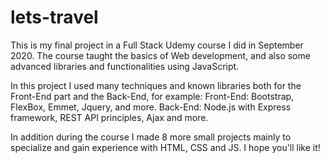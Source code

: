 # lets-travel

This is my final project in a Full Stack Udemy course I did in September 2020. The course taught the basics of Web development, and also some advanced libraries and functionalities using
JavaScript.

In this project I used many techniques and known libraries both for the Front-End part and the Back-End, for example:
Front-End: Bootstrap, FlexBox, Emmet, Jquery, and more.
Back-End: Node.js with Express framework, REST API principles, Ajax and more.

In addition during the course I made 8 more small projects mainly to specialize and gain experience with HTML, CSS and JS.
I hope you'll like it!
